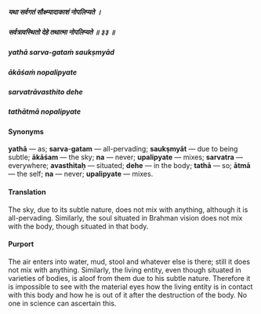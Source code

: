 ##### यथा सर्वगतं सौक्ष्म्यादाकाशं नोपलिप्यते ।
##### सर्वत्रावस्थितो देहे तथात्मा नोपलिप्यते ॥ ३३ ॥

##### yathā sarva-gataṁ saukṣmyād
##### ākāśaṁ nopalipyate
##### sarvatrāvasthito dehe
##### tathātmā nopalipyate

#### Synonyms

**yathā** — as; **sarva**-**gatam** — all-pervading; **saukṣmyāt** — due to being subtle; **ākāśam** — the sky; **na** — never; **upalipyate** — mixes; **sarvatra** — everywhere; **avasthitaḥ** — situated; **dehe** — in the body; **tathā** — so; **ātmā** — the self; **na** — never; **upalipyate** — mixes.

#### Translation

The sky, due to its subtle nature, does not mix with anything, although it is all-pervading. Similarly, the soul situated in Brahman vision does not mix with the body, though situated in that body.

#### Purport

The air enters into water, mud, stool and whatever else is there; still it does not mix with anything. Similarly, the living entity, even though situated in varieties of bodies, is aloof from them due to his subtle nature. Therefore it is impossible to see with the material eyes how the living entity is in contact with this body and how he is out of it after the destruction of the body. No one in science can ascertain this.